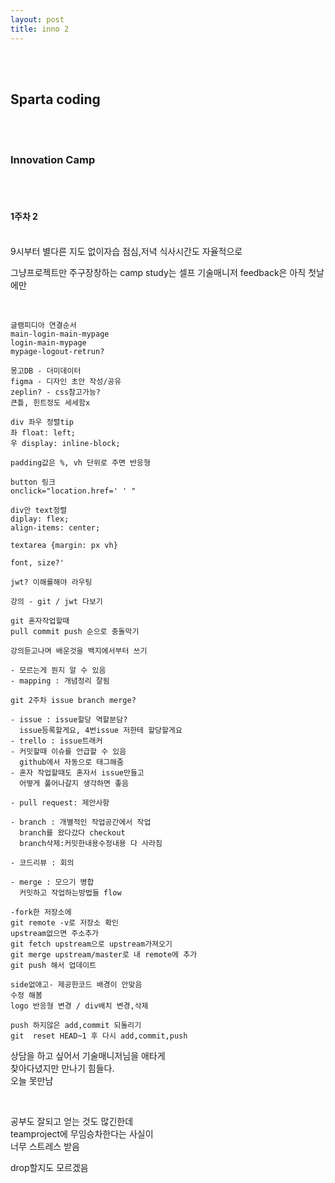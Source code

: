 ```yaml
---
layout: post
title: inno 2
---
```


<br><br>

## Sparta coding

<br><br>

### Innovation Camp

<br><br>

#### 1주차 2

<br>
9시부터 별다른 지도 없이자습
점심,저녁 식사시간도 자율적으로

그냥프로젝트만 주구장창하는 camp
study는 셀프
기술매니저 feedback은 아직 첫날에만

<br>

```
글램피디아 연결순서
main-login-main-mypage
login-main-mypage
mypage-logout-retrun?

몽고DB - 더미데이터
figma - 디자인 초안 작성/공유
zeplin? - css참고가능?
큰틀, 힌트정도 세세함x

div 좌우 정렬tip
좌 float: left;
우 display: inline-block;

padding값은 %, vh 단위로 주면 반응형

button 링크
onclick="location.href=' ' "

div안 text정렬
diplay: flex;
align-items: center;

textarea {margin: px vh}

font, size?'

jwt? 이해를해야 라우팅

강의 - git / jwt 다보기

git 혼자작업할때
pull commit push 순으로 충돌막기

강의듣고나며 배운것을 백지에서부터 쓰기

- 모르는게 뭔지 알 수 있음
- mapping : 개념정리 잘됨

git 2주차 issue branch merge?

- issue : issue할당 역할분담?
  issue등록할게요, 4번issue 저한테 할당할게요
- trello : issue트래커
- 커밋할때 이슈를 언급할 수 있음
  github에서 자동으로 태그해줌
- 혼자 작업할때도 혼자서 issue만들고
  어떻게 풀어나갈지 생각하면 좋음

- pull request: 제안사항

- branch : 개별적인 작업공간에서 작업
  branch를 왔다갔다 checkout
  branch삭제:커밋한내용수정내용 다 사라짐

- 코드리뷰 : 회의

- merge : 모으기 병합
  커밋하고 작업하는방법들 flow

-fork한 저장소에
git remote -v로 저장소 확인
upstream없으면 주소추가
git fetch upstream으로 upstream가져오기
git merge upstream/master로 내 remote에 추가
git push 해서 업데이트

side없애고- 제공한코드 배경이 안맞음
수정 해봄
logo 반응형 변경 / div배치 변경,삭제

push 하지않은 add,commit 되돌리기
git  reset HEAD~1 후 다시 add,commit,push
```

상담을 하고 싶어서 기술매니저님을 애타게<br>
찾아다녔지만 만나기 힘들다. <br>
오늘 못만남

<br>

공부도 잘되고 얻는 것도 많긴한데 <br>
teamproject에 무임승차한다는 사실이 <br>
너무 스트레스 받음 <br>

drop할지도 모르겠음
